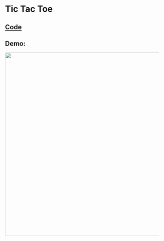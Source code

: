 # Tic Tac Toe

## [Code](https://github.com/dylanbuchi/100-days-of-code/blob/main/src/day_16/main.py)

## Demo:
<img src=https://user-images.githubusercontent.com/52018183/104821021-aa532580-5817-11eb-9960-0a509fd1b539.gif width=600 >
